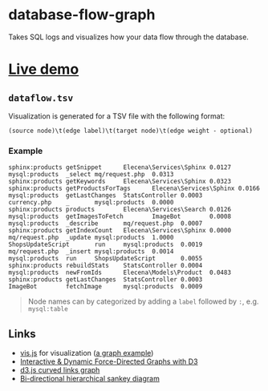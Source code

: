 # database-flow-graph
Takes SQL logs and visualizes how your data flow through the database.

# [Live demo](https://macbre.github.io/database-flow-graph/)

## `dataflow.tsv`

Visualization is generated for a TSV file with the following format:

```
(source node)\t(edge label)\t(target node)\t(edge weight - optional)
```

### Example

```tsv
sphinx:products getSnippet      Elecena\Services\Sphinx 0.0127
mysql:products  _select mq/request.php  0.0313
sphinx:products getKeywords     Elecena\Services\Sphinx 0.0323
sphinx:products getProductsForTags      Elecena\Services\Sphinx 0.0166
mysql:products  getLastChanges  StatsController 0.0003
currency.php    _       mysql:products  0.0000
sphinx:products products        Elecena\Services\Search 0.0126
mysql:products  getImagesToFetch        ImageBot        0.0008
mysql:products  _describe       mq/request.php  0.0007
sphinx:products getIndexCount   Elecena\Services\Sphinx 0.0000
mq/request.php  _update mysql:products  1.0000
ShopsUpdateScript       run     mysql:products  0.0019
mq/request.php  _insert mysql:products  0.0014
mysql:products  run     ShopsUpdateScript       0.0055
sphinx:products rebuildStats    StatsController 0.0004
mysql:products  newFromIds      Elecena\Models\Product  0.0483
sphinx:products getLastChanges  StatsController 0.0003
ImageBot        fetchImage      mysql:products  0.0009
```

> Node names can by categorized by adding a `label` followed by `:`, e.g. `mysql:table`

## Links

* [vis.js](https://github.com/almende/vis) for visualization ([a graph example](http://etn.io/))
* [Interactive & Dynamic Force-Directed Graphs with D3](https://medium.com/ninjaconcept/interactive-dynamic-force-directed-graphs-with-d3-da720c6d7811)
* [d3.js curved links graph](https://bl.ocks.org/mbostock/4600693)
* [Bi-directional hierarchical sankey diagram](http://bl.ocks.org/Neilos/584b9a5d44d5fe00f779)
